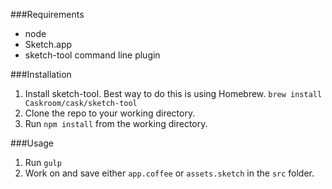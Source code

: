 ###Requirements

* node
* Sketch.app
* sketch-tool command line plugin 

###Installation

1. Install sketch-tool. Best way to do this is using Homebrew. `brew install Caskroom/cask/sketch-tool`
2. Clone the repo to your working directory. 
2. Run `npm install` from the working directory. 

###Usage

1. Run `gulp`
2. Work on and save either `app.coffee` or `assets.sketch` in the `src` folder.
